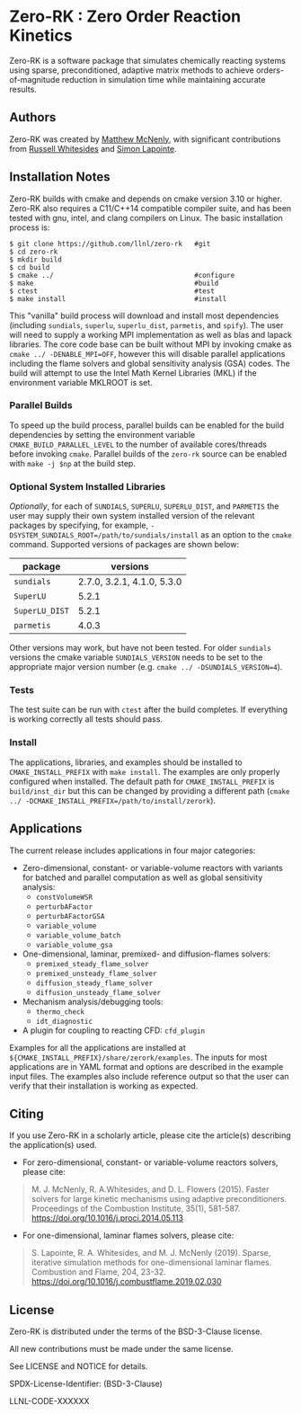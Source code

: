 # Zero-RK : Zero Order Reaction Kinetics

Zero-RK is a software package that simulates chemically reacting systems using sparse, preconditioned, adaptive matrix methods to achieve orders-of-magnitude reduction in simulation time while maintaining accurate results.

Authors
----------------
Zero-RK was created by [Matthew McNenly](https://people.llnl.gov/mcnenly1), with significant contributions from [Russell Whitesides](https://people.llnl.gov/whitesides1) and [Simon Lapointe](https://people.llnl.gov/lapointe2).

Installation Notes
----------------

Zero-RK builds with cmake and depends on cmake version 3.10 or higher.  Zero-RK also requires a C11/C++14 compatible compiler suite, and has been tested with gnu, intel, and clang compilers on Linux.  The basic installation process is:

    $ git clone https://github.com/llnl/zero-rk   #git
    $ cd zero-rk
    $ mkdir build
    $ cd build
    $ cmake ../                                   #configure
    $ make                                        #build
    $ ctest                                       #test
    $ make install                                #install

This "vanilla" build process will download and install most dependencies (including `sundials`, `superlu`, `superlu_dist`, `parmetis`, and `spify`).  The user will need to supply a working MPI implementation as well as blas and lapack libraries.  The core code base can be built without MPI by invoking cmake as `cmake ../ -DENABLE_MPI=OFF`, however this will disable parallel applications including the flame solvers and global sensitivity analysis (GSA) codes.  The build will attempt to use the Intel Math Kernel Libraries (MKL) if the environment variable MKLROOT is set.

### Parallel Builds

To speed up the build process, parallel builds can be enabled for the build dependencies by setting the environment variable `CMAKE_BUILD_PARALLEL_LEVEL` to the number of available cores/threads before invoking `cmake`.  Parallel builds of the `zero-rk` source can be enabled with `make -j $np` at the build step.

### Optional System Installed Libraries

*Optionally*, for each of `SUNDIALS`, `SUPERLU`, `SUPERLU_DIST`, and `PARMETIS` the user may supply their own system installed version of the relevant packages by specifying, for example, `-DSYSTEM_SUNDIALS_ROOT=/path/to/sundials/install` as an option to the `cmake` command.  Supported versions of packages are shown below:

| package            |           versions          |
| -------            |           --------          |
| `sundials`         | 2.7.0, 3.2.1, 4.1.0, 5.3.0  |
| `SuperLU`          | 5.2.1                       | 
| `SuperLU_DIST`     | 5.2.1                       | 
| `parmetis`         | 4.0.3                       |

Other versions may work, but have not been tested.  For older `sundials` versions the cmake variable `SUNDIALS_VERSION` needs to be set to the appropriate major version number (e.g. `cmake ../ -DSUNDIALS_VERSION=4`).

### Tests

The test suite can be run with `ctest` after the build completes.  If everything is working correctly all tests should pass.

### Install

The applications, libraries, and examples should be installed to `CMAKE_INSTALL_PREFIX` with `make install`.  The examples are only properly configured when installed.  The default path for `CMAKE_INSTALL_PREFIX` is `build/inst_dir` but this can be changed by providing a different path (`cmake ../ -DCMAKE_INSTALL_PREFIX=/path/to/install/zerork`).

Applications
----------------

The current release includes applications in four major categories:
 - Zero-dimensional, constant- or variable-volume reactors with variants for batched and parallel computation as well as global sensitivity analysis:
   - `constVolumeWSR`
   - `perturbAFactor`
   - `perturbAFactorGSA`
   - `variable_volume`
   - `variable_volume_batch`
   - `variable_volume_gsa`
- One-dimensional, laminar, premixed- and diffusion-flames solvers:
   - `premixed_steady_flame_solver`
   - `premixed_unsteady_flame_solver`
   - `diffusion_steady_flame_solver`
   - `diffusion_unsteady_flame_solver`
 - Mechanism analysis/debugging tools:  
   - `thermo_check`
   - `idt_diagnostic`
 - A plugin for coupling to reacting CFD: `cfd_plugin`

Examples for all the applications are installed at `${CMAKE_INSTALL_PREFIX}/share/zerork/examples`.  The inputs for most applications are in YAML format and options are described in the example input files.  The examples also include reference output so that the user can verify that their installation is working as expected.


Citing
----------------

If you use Zero-RK in a scholarly article, please cite the article(s) describing the application(s) used. 

- For zero-dimensional, constant- or variable-volume reactors solvers, please cite:

> M. J. McNenly, R. A.Whitesides, and D. L. Flowers (2015). Faster solvers for large kinetic mechanisms using adaptive preconditioners. Proceedings of the Combustion Institute, 35(1), 581-587. https://doi.org/10.1016/j.proci.2014.05.113

- For one-dimensional, laminar flames solvers, please cite: 

> S. Lapointe, R. A. Whitesides, and M. J. McNenly (2019). Sparse, iterative simulation methods for one-dimensional laminar flames. Combustion and Flame, 204, 23-32. https://doi.org/10.1016/j.combustflame.2019.02.030


License
----------------

Zero-RK is distributed under the terms of the BSD-3-Clause license.

All new contributions must be made under the same license.

See LICENSE and NOTICE for details.

SPDX-License-Identifier: (BSD-3-Clause)

LLNL-CODE-XXXXXX
